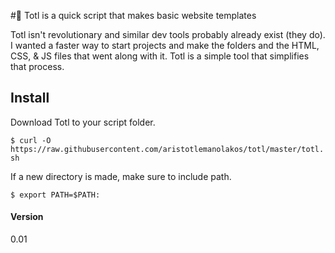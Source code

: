 #📝 Totl is a quick script that makes basic website templates

Totl isn't revolutionary and similar dev tools probably already exist (they do). I wanted a faster way to start projects and make the folders and the HTML, CSS, & JS files that went along with it. Totl is a simple tool that simplifies that process. 

## Install

Download Totl to your script folder.

`$ curl -O https://raw.githubusercontent.com/aristotlemanolakos/totl/master/totl.sh`

If a new directory is made, make sure to include path. 

`$ export PATH=$PATH:`

#### Version
0.01